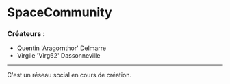 # SpaceCommunity
### Créateurs : 
* Quentin 'Aragornthor' Delmarre
* Virgile 'Virg62' Dassonneville

---

C'est un réseau social en cours de création.